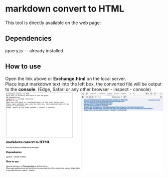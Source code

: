 # markdown convert to HTML
This tool is directly available on the web page:
## Dependencies
jquery.js -- already installed.
## How to use
Open the link above or **Exchange.html** on the local server.<br/>
Place input markdown text into the left box, the converted file will be output to the **console**. 
(Edge, Safari or any other browser - inspect - console)
![md_html](md_html.png)